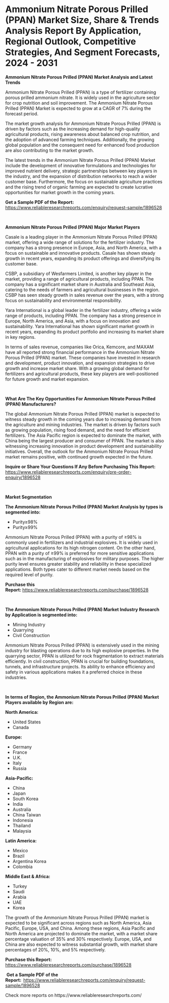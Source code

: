 <p><h1>Ammonium Nitrate Porous Prilled (PPAN) Market Size, Share & Trends Analysis Report By Application, Regional Outlook, Competitive Strategies, And Segment Forecasts, 2024 - 2031</h1></p><p><strong>Ammonium Nitrate Porous Prilled (PPAN) Market Analysis and Latest Trends</strong></p>
<p><p>Ammonium Nitrate Porous Prilled (PPAN) is a type of fertilizer containing porous prilled ammonium nitrate. It is widely used in the agriculture sector for crop nutrition and soil improvement. The Ammonium Nitrate Porous Prilled (PPAN) Market is expected to grow at a CAGR of 7% during the forecast period. </p><p>The market growth analysis for Ammonium Nitrate Porous Prilled (PPAN) is driven by factors such as the increasing demand for high-quality agricultural products, rising awareness about balanced crop nutrition, and the adoption of advanced farming techniques. Additionally, the growing global population and the consequent need for enhanced food production are also contributing to the market growth.</p><p>The latest trends in the Ammonium Nitrate Porous Prilled (PPAN) Market include the development of innovative formulations and technologies for improved nutrient delivery, strategic partnerships between key players in the industry, and the expansion of distribution networks to reach a wider customer base. Furthermore, the focus on sustainable agriculture practices and the rising trend of organic farming are expected to create lucrative opportunities for market growth in the coming years.</p></p>
<p><strong>Get a Sample PDF of the Report:&nbsp;</strong> <a href="https://www.reliableresearchreports.com/enquiry/request-sample/1896528">https://www.reliableresearchreports.com/enquiry/request-sample/1896528</a></p>
<p>&nbsp;</p>
<p><strong>Ammonium Nitrate Porous Prilled (PPAN) Major Market Players</strong></p>
<p><p>Casale is a leading player in the Ammonium Nitrate Porous Prilled (PPAN) market, offering a wide range of solutions for the fertilizer industry. The company has a strong presence in Europe, Asia, and North America, with a focus on sustainable and innovative products. Casale has shown steady growth in recent years, expanding its product offerings and diversifying its customer base.</p><p>CSBP, a subsidiary of Wesfarmers Limited, is another key player in the market, providing a range of agricultural products, including PPAN. The company has a significant market share in Australia and Southeast Asia, catering to the needs of farmers and agricultural businesses in the region. CSBP has seen steady growth in sales revenue over the years, with a strong focus on sustainability and environmental responsibility.</p><p>Yara International is a global leader in the fertilizer industry, offering a wide range of products, including PPAN. The company has a strong presence in Europe, North America, and Asia, with a focus on innovation and sustainability. Yara International has shown significant market growth in recent years, expanding its product portfolio and increasing its market share in key regions.</p><p>In terms of sales revenue, companies like Orica, Kemcore, and MAXAM have all reported strong financial performance in the Ammonium Nitrate Porous Prilled (PPAN) market. These companies have invested in research and development, product innovation, and expansion strategies to drive growth and increase market share. With a growing global demand for fertilizers and agricultural products, these key players are well-positioned for future growth and market expansion.</p></p>
<p>&nbsp;</p>
<p><strong>What Are The Key Opportunities For Ammonium Nitrate Porous Prilled (PPAN) Manufacturers?</strong></p>
<p><p>The global Ammonium Nitrate Porous Prilled (PPAN) market is expected to witness steady growth in the coming years due to increasing demand from the agriculture and mining industries. The market is driven by factors such as growing population, rising food demand, and the need for efficient fertilizers. The Asia Pacific region is expected to dominate the market, with China being the largest producer and consumer of PPAN. The market is also witnessing increasing innovation in product development and sustainability initiatives. Overall, the outlook for the Ammonium Nitrate Porous Prilled market remains positive, with continued growth expected in the future.</p></p>
<p><strong>Inquire or Share Your Questions If Any Before Purchasing This Report:</strong> <a href="https://www.reliableresearchreports.com/enquiry/pre-order-enquiry/1896528">https://www.reliableresearchreports.com/enquiry/pre-order-enquiry/1896528</a></p>
<p>&nbsp;</p>
<p><strong>Market Segmentation</strong></p>
<p><strong>The Ammonium Nitrate Porous Prilled (PPAN) Market Analysis by types is segmented into:</strong></p>
<p><ul><li>Purity≥98%</li><li>Purity≥99%</li></ul></p>
<p><p>Ammonium Nitrate Porous Prilled (PPAN) with a purity of ≥98% is commonly used in fertilizers and industrial explosives. It is widely used in agricultural applications for its high nitrogen content. On the other hand, PPAN with a purity of ≥99% is preferred for more sensitive applications such as in the manufacturing of explosives for military purposes. The higher purity level ensures greater stability and reliability in these specialized applications. Both types cater to different market needs based on the required level of purity.</p></p>
<p><strong>Purchase this Report:&nbsp;</strong><a href="https://www.reliableresearchreports.com/purchase/1896528">https://www.reliableresearchreports.com/purchase/1896528</a></p>
<p>&nbsp;</p>
<p><strong>The Ammonium Nitrate Porous Prilled (PPAN) Market Industry Research by Application is segmented into:</strong></p>
<p><ul><li>Mining Industry</li><li>Quarrying</li><li>Civil Construction</li></ul></p>
<p><p>Ammonium Nitrate Porous Prilled (PPAN) is extensively used in the mining industry for blasting operations due to its high explosive properties. In the quarrying sector, PPAN is utilized for rock fragmentation to extract materials efficiently. In civil construction, PPAN is crucial for building foundations, tunnels, and infrastructure projects. Its ability to enhance efficiency and safety in various applications makes it a preferred choice in these industries.</p></p>
<p>&nbsp;</p>
<p><strong>In terms of Region, the Ammonium Nitrate Porous Prilled (PPAN) Market Players available by Region are:</strong></p>
<p>
    <p> <strong> North America: </strong>
        <ul>
            <li>United States</li>
            <li>Canada</li>
        </ul>
        </p> 
    <p> <strong> Europe: </strong>
        <ul>
            <li>Germany</li>
            <li>France</li>
            <li>U.K.</li>
            <li>Italy</li>
            <li>Russia</li>
        </ul>
        </p> 
    <p> <strong> Asia-Pacific: </strong>
        <ul>
            <li>China</li>
            <li>Japan</li>
            <li>South Korea</li>
            <li>India</li>
            <li>Australia</li>
            <li>China Taiwan</li>
            <li>Indonesia</li>
            <li>Thailand</li>
            <li>Malaysia</li>
        </ul>
        </p> 
    <p> <strong> Latin America: </strong>
        <ul>
            <li>Mexico</li>
            <li>Brazil</li>
            <li>Argentina Korea</li>
            <li>Colombia</li>
        </ul>
        </p> 
    <p> <strong> Middle East & Africa: </strong>
        <ul>
            <li>Turkey</li>
            <li>Saudi</li>
            <li>Arabia</li>
            <li>UAE</li>
            <li>Korea</li>
        </ul>
    </p>
    </p>
<p><p>The growth of the Ammonium Nitrate Porous Prilled (PPAN) market is expected to be significant across regions such as North America, Asia Pacific, Europe, USA, and China. Among these regions, Asia Pacific and North America are projected to dominate the market, with a market share percentage valuation of 35% and 30% respectively. Europe, USA, and China are also expected to witness substantial growth, with market share percentages of 20%, 10%, and 5% respectively.</p></p>
<p><strong>Purchase this Report: </strong><a href="https://www.reliableresearchreports.com/purchase/1896528">https://www.reliableresearchreports.com/purchase/1896528</a></p>
<p>&nbsp;<strong>Get a Sample PDF of the Report:&nbsp;&nbsp;</strong><a href="https://www.reliableresearchreports.com/enquiry/request-sample/1896528">https://www.reliableresearchreports.com/enquiry/request-sample/1896528</a></p>
<p><strong></strong></p>
<p>Check more reports on https://www.reliableresearchreports.com/</p>